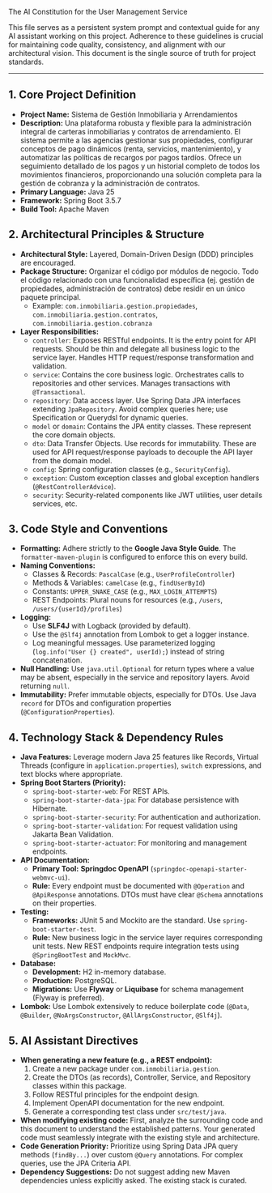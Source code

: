 The AI Constitution for the User Management Service

This file serves as a persistent system prompt and contextual guide for any AI assistant working on this project. Adherence to these guidelines is crucial for maintaining code quality, consistency, and alignment with our architectural vision. This document is the single source of truth for project standards.

***

## 1. Core Project Definition

* **Project Name:** Sistema de Gestión Inmobiliaria y Arrendamientos
* **Description:** Una plataforma robusta y flexible para la administración integral de carteras inmobiliarias y contratos de arrendamiento. El sistema permite a las agencias gestionar sus propiedades, configurar conceptos de pago dinámicos (renta, servicios, mantenimiento), y automatizar las políticas de recargos por pagos tardíos. Ofrece un seguimiento detallado de los pagos y un historial completo de todos los movimientos financieros, proporcionando una solución completa para la gestión de cobranza y la administración de contratos.
* **Primary Language:** Java 25
* **Framework:** Spring Boot 3.5.7
* **Build Tool:** Apache Maven

## 2. Architectural Principles & Structure

* **Architectural Style:** Layered, Domain-Driven Design (DDD) principles are encouraged.
* **Package Structure:** Organizar el código por módulos de negocio. Todo el código relacionado con una funcionalidad específica (ej. gestión de propiedades, administración de contratos) debe residir en un único paquete principal.
    * Example: `com.inmobiliaria.gestion.propiedades`, `com.inmobiliaria.gestion.contratos`, `com.inmobiliaria.gestion.cobranza`
* **Layer Responsibilities:**
    * `controller`: Exposes RESTful endpoints. It is the entry point for API requests. Should be thin and delegate all business logic to the service layer. Handles HTTP request/response transformation and validation.
    * `service`: Contains the core business logic. Orchestrates calls to repositories and other services. Manages transactions with `@Transactional`.
    * `repository`: Data access layer. Use Spring Data JPA interfaces extending `JpaRepository`. Avoid complex queries here; use Specification or Querydsl for dynamic queries.
    * `model` or `domain`: Contains the JPA entity classes. These represent the core domain objects.
    * `dto`: Data Transfer Objects. Use records for immutability. These are used for API request/response payloads to decouple the API layer from the domain model.
    * `config`: Spring configuration classes (e.g., `SecurityConfig`).
    * `exception`: Custom exception classes and global exception handlers (`@RestControllerAdvice`).
    * `security`: Security-related components like JWT utilities, user details services, etc.

## 3. Code Style and Conventions

* **Formatting:** Adhere strictly to the **Google Java Style Guide**. The `formatter-maven-plugin` is configured to enforce this on every build.
* **Naming Conventions:**
    * Classes & Records: `PascalCase` (e.g., `UserProfileController`)
    * Methods & Variables: `camelCase` (e.g., `findUserById`)
    * Constants: `UPPER_SNAKE_CASE` (e.g., `MAX_LOGIN_ATTEMPTS`)
    * REST Endpoints: Plural nouns for resources (e.g., `/users`, `/users/{userId}/profiles`)
* **Logging:**
    * Use **SLF4J** with Logback (provided by default).
    * Use the `@Slf4j` annotation from Lombok to get a logger instance.
    * Log meaningful messages. Use parameterized logging (`log.info("User {} created", userId);`) instead of string concatenation.
* **Null Handling:** Use `java.util.Optional` for return types where a value may be absent, especially in the service and repository layers. Avoid returning `null`.
* **Immutability:** Prefer immutable objects, especially for DTOs. Use Java `record` for DTOs and configuration properties (`@ConfigurationProperties`).

## 4. Technology Stack & Dependency Rules

* **Java Features:** Leverage modern Java 25 features like Records, Virtual Threads (configure in `application.properties`), `switch` expressions, and text blocks where appropriate.
* **Spring Boot Starters (Priority):**
    * `spring-boot-starter-web`: For REST APIs.
    * `spring-boot-starter-data-jpa`: For database persistence with Hibernate.
    * `spring-boot-starter-security`: For authentication and authorization.
    * `spring-boot-starter-validation`: For request validation using Jakarta Bean Validation.
    * `spring-boot-starter-actuator`: For monitoring and management endpoints.
* **API Documentation:**
    * **Primary Tool:** **Springdoc OpenAPI** (`springdoc-openapi-starter-webmvc-ui`).
    * **Rule:** Every endpoint must be documented with `@Operation` and `@ApiResponse` annotations. DTOs must have clear `@Schema` annotations on their properties.
* **Testing:**
    * **Frameworks:** JUnit 5 and Mockito are the standard. Use `spring-boot-starter-test`.
    * **Rule:** New business logic in the service layer requires corresponding unit tests. New REST endpoints require integration tests using `@SpringBootTest` and `MockMvc`.
* **Database:**
    * **Development:** H2 in-memory database.
    * **Production:** PostgreSQL.
    * **Migrations:** Use **Flyway** or **Liquibase** for schema management (Flyway is preferred).
* **Lombok:** Use Lombok extensively to reduce boilerplate code (`@Data`, `@Builder`, `@NoArgsConstructor`, `@AllArgsConstructor`, `@Slf4j`).

## 5. AI Assistant Directives

* **When generating a new feature (e.g., a REST endpoint):**
    1.  Create a new package under `com.inmobiliaria.gestion`.
    2.  Create the DTOs (as records), Controller, Service, and Repository classes within this package.
    3.  Follow RESTful principles for the endpoint design.
    4.  Implement OpenAPI documentation for the new endpoint.
    5.  Generate a corresponding test class under `src/test/java`.
* **When modifying existing code:** First, analyze the surrounding code and this document to understand the established patterns. Your generated code must seamlessly integrate with the existing style and architecture.
* **Code Generation Priority:** Prioritize using Spring Data JPA query methods (`findBy...`) over custom `@Query` annotations. For complex queries, use the JPA Criteria API.
* **Dependency Suggestions:** Do not suggest adding new Maven dependencies unless explicitly asked. The existing stack is curated.


